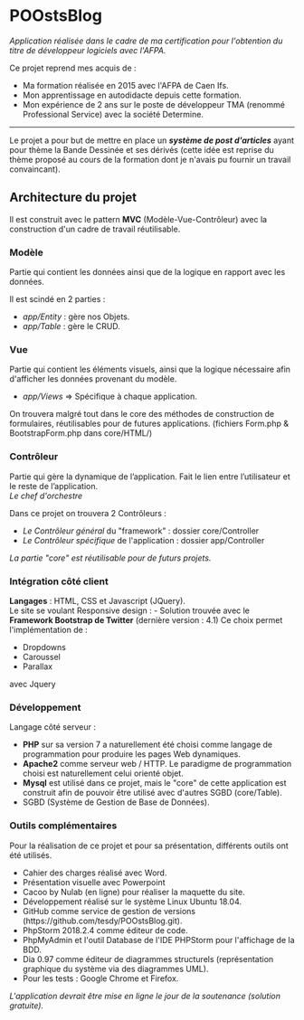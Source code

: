 # POOstsBlog

<em>Application réalisée dans le cadre de ma certification pour l'obtention du titre de développeur logiciels avec l'AFPA.</em>

Ce projet reprend mes acquis de :<br>
- Ma formation réalisée en 2015 avec l'AFPA de Caen Ifs.<br>
- Mon apprentissage en autodidacte depuis cette formation.<br>
- Mon expérience de 2 ans sur le poste de développeur TMA (renommé Professional Service) avec la société Determine.
<hr>
Le projet a pour but de mettre en place un <strong><em>système de post d'articles</em></strong> ayant pour thème la Bande Dessinée et ses dérivés (cette idée est reprise du thème proposé au cours de la formation
dont je n'avais pu fournir un travail convaincant).<br>

<h2>Architecture du projet</h2>

Il est construit avec le pattern <strong>MVC</strong> (Modèle-Vue-Contrôleur) avec la construction d'un cadre de travail réutilisable.<br>

<h3>Modèle</h3>
<p>Partie qui contient les données ainsi que de la logique en rapport avec les données.</p>
Il est scindé en 2 parties :
<ul>
    <li><em>app/Entity</em> : gère nos Objets.
    <li><em>app/Table</em> : gère le CRUD.
</ul>
<h3>Vue</h3>
<p>Partie qui contient les éléments visuels, ainsi que la logique nécessaire afin d'afficher les données provenant du modèle.</p>
<ul>
    <li><em>app/Views</em> => Spécifique à chaque application.</li>
</ul>
On trouvera malgré tout dans le core des méthodes de construction de formulaires, réutilisables pour de futures applications. (fichiers Form.php & BootstrapForm.php dans core/HTML/)

<h3>Contrôleur</h3>
<p>Partie qui gère la dynamique de l’application. Fait le lien entre l’utilisateur et le reste de l’application.<br>
    <em>Le chef d'orchestre</em></p>
Dans ce projet on trouvera 2 Contrôleurs :
<ul>
    <li><em>Le Contrôleur général</em> du "framework" : dossier core/Controller
    <li><em>Le Contrôleur spécifique</em> de l'application : dossier app/Controller
</ul>
<em>La partie "<em>core</em>" est réutilisable pour de futurs projets.</em>


<h3>Intégration côté client</h3>
<strong>Langages</strong> : HTML, CSS et Javascript (JQuery).<br>
Le site se voulant Responsive design :
- Solution trouvée avec le <strong>Framework Bootstrap de Twitter</strong> (dernière version : 4.1)
Ce choix permet l'implémentation de :
<ul>
    <li>Dropdowns
    <li>Caroussel
    <li>Parallax
</ul>
avec Jquery

<h3>Développement</h3>
Langage côté serveur :
<ul>
    <li><strong>PHP</strong> sur sa version 7 a naturellement été choisi comme langage de programmation pour produire les pages Web dynamiques.</li>
    <li><strong>Apache2</strong> comme serveur web / HTTP. Le paradigme de programmation choisi est naturellement celui orienté objet.</li>
    <li><strong>Mysql</strong> est utilisé dans ce projet, mais le "core" de cette application est construit afin de pouvoir être utilisé avec d'autres SGBD (core/Table).</li>
    <li>SGBD (Système de Gestion de Base de Données).</li>
</ul>

<h3>Outils complémentaires</h3>
<p>Pour la réalisation de ce projet et pour sa présentation, différents outils ont été utilisés.
<ul>
    <li>Cahier des charges réalisé avec Word.<br>
    <li>Présentation visuelle avec Powerpoint</li>
    <li>Cacoo by Nulab (en ligne) pour réaliser la maquette du site.<br>
    <li>Développement réalisé sur le système Linux Ubuntu 18.04.<br>
    <li>GitHub comme service de gestion de versions (https://github.com/tesdy/POOstsBlog.git).<br>
    <li>PhpStorm 2018.2.4 comme éditeur de code.</li>
    <li>PhpMyAdmin et l'outil Database de l'IDE PHPStorm pour l'affichage de la BDD.</li>
    <li>Dia 0.97 comme éditeur de diagrammes structurels (représentation graphique du système via des diagrammes UML).</li>
    <li>Pour les tests : Google Chrome et Firefox.</li>
</ul>
<em>L'application devrait être mise en ligne le jour de la soutenance (solution gratuite).</em>
